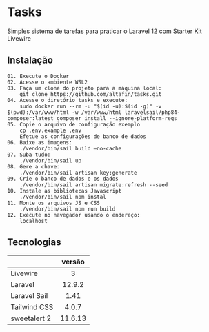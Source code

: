 # Tasks

Simples sistema de tarefas para praticar o Laravel 12 com Starter Kit Livewire

## Instalação

```
01. Execute o Docker
02. Acesse o ambiente WSL2
03. Faça um clone do projeto para a máquina local:
    git clone https://github.com/altafin/tasks.git
04. Acesse o diretório tasks e execute:
    sudo docker run --rm -u "$(id -u):$(id -g)" -v $(pwd):/var/www/html -w /var/www/html laravelsail/php84-composer:latest composer install --ignore-platform-reqs
05. Copie o arquivo de configuração exemplo
    cp .env.example .env
    Efetue as configurações de banco de dados
06. Baixe as imagens:
    ./vendor/bin/sail build –no-cache
07. Suba tudo:
    ./vendor/bin/sail up
08. Gere a chave:
    ./vendor/bin/sail artisan key:generate
09. Crie o banco de dados e os dados
    ./vendor/bin/sail artisan migrate:refresh --seed
10. Instale as bibliotecas Javascript
    ./vendor/bin/sail npm instal
11. Monte os arquivos JS e CSS
    ./vendor/bin/sail npm run build
12. Execute no navegador usando o endereço:
    localhost
```
## Tecnologias

|              |  versão   |
|--------------|:---------:|
| Livewire     |     3     |
| Laravel      |  12.9.2   |
| Laravel Sail |   1.41    |
| Tailwind CSS |   4.0.7   |
| sweetalert 2 |  11.6.13  |
